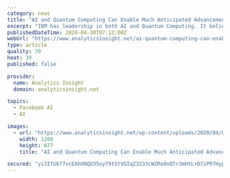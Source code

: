 ```yaml
---
category: news
title: "AI and Quantum Computing Can Enable Much Anticipated Advancements"
excerpt: "IBM has leadership in both AI and Quantum Computing. It believes they will have a functional Quantum Computer in the 2025 timeframe, and this suggests that before 2030 they may also have a system that combines their Watson effort with Quantum computing to create an accurate human-like AI."
publishedDateTime: 2020-04-30T07:12:00Z
webUrl: "https://www.analyticsinsight.net/ai-quantum-computing-can-enable-much-anticipated-advancements/"
type: article
quality: 39
heat: 39
published: false

provider:
  name: Analytics Insight
  domain: analyticsinsight.net

topics:
  - Facebook AI
  - AI

images:
  - url: "https://www.analyticsinsight.net/wp-content/uploads/2020/04/Quantum-Computing.jpg"
    width: 1200
    height: 677
    title: "AI and Quantum Computing Can Enable Much Anticipated Advancements"

secured: "yi3IfG677vcEAhXNQU35uy79tStVGIqZ3233cWZRo0nQTr3mHtL+D7iPR7HypeGD9Qzv1CYWnarGn+SzZee23tH5GMxRQLnzgN9RDaAtyi/t8kLJTjAu8tmpT7NO3oiOoXGXCvmN2OJqk9Hi0mV58eCWKrzFzYWJi9qi25PSCxDZcCzWc8mQ9dP6Q6tiTI2d3t9uQWguDx9YIHoF5rRp8L/JS05VHl1eTxL0Sf3bh+c6GArC9sXIMXBblkbRi9Jvo95nr2R8rbF6SWPiVr+/LUhnvaUV3+iR28HZqx45yai/qzsgJd48QguZmIRH3Uov9LZ71Pye4EUPqHf20QKSH0FeUP8zUBUYsDTD9NDA4ILb+V4AJIqcR7xZgiovZNNpwk6tgJzYu11Sr3d01vxP0cIx660qrW4JALnoYhFeXYOeI8SgJmUgsZedkzjWRec9rXbIWVwKCazCwFQQlZz4PjjrDjIukF6OpWT9NQjfLIk=;Uthxtfv/i9+WOyGU4vgaOQ=="
---
```


